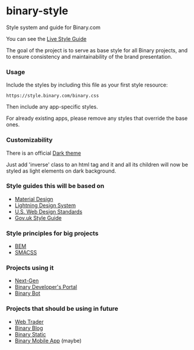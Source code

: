 # binary-style
Style system and guide for Binary.com

You can see the [Live Style Guide](https://style.binary.com/)

The goal of the project is to serve as base style for all Binary projects, and to ensure consistency and maintainability of the brand presentation.

### Usage

Include the styles by including this file as your first style resource:

```
https://style.binary.com/binary.css
```

Then include any app-specific styles.

For already existing apps, please remove any styles that override the base ones.

### Customizability

There is an official [Dark theme](https://style.binary.com/inverse)

Just add 'inverse' class to an html tag and it and all its children will now be styled as light elements on dark background.



### Style guides this will be based on

* [Material Design](https://www.google.com/design/spec/material-design/introduction.html)
* [Lightning Design System](https://www.lightningdesignsystem.com/)
* [U.S. Web Design Standards](https://playbook.cio.gov/designstandards/)
* [Gov.uk Style Guide](https://www.gov.uk/guidance/style-guide)

### Style principles for big projects

* [BEM](https://en.bem.info/)
* [SMACSS](https://smacss.com/)

### Projects using it

* [Next-Gen](https://github.com/binary-com/binary-next-gen)
* [Binary Developer's Portal](https://github.com/binary-com/websockets)
* [Binary Bot](https://github.com/binary-com/binary-bot)

### Projects that should be using in future

* [Web Trader](https://github.com/binary-com/webtrader)
* [Binary Blog](https://github.com/binary-com/blog)
* [Binary Static](https://github.com/binary-com/binary-static)
* [Binary Mobile App](https://github.com/binary-com/mobile) (maybe)
